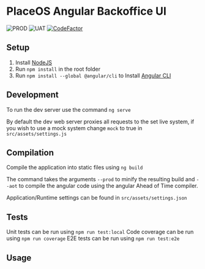 # PlaceOS Angular Backoffice UI

![PROD](https://github.com/PlaceOS/backoffice/workflows/PROD/badge.svg)
![UAT](https://github.com/PlaceOS/backoffice/workflows/UAT/badge.svg)
[![CodeFactor](https://www.codefactor.io/repository/github/PlaceOS/backoffice/badge/master)](https://www.codefactor.io/repository/github/PlaceOS/backoffice/overview/master)

## Setup

1. Install [NodeJS](https://nodejs.org/en/download/current/)
1. Run `npm install` in the root folder
1. Run `npm install --global @angular/cli` to Install [Angular CLI](https://github.com/angular/angular-cli)

## Development

To run the dev server use the command `ng serve`

By default the dev web server proxies all requests to the set live system, if you wish to use a mock system change `mock` to true in `src/assets/settings.js`

## Compilation

Compile the application into static files using `ng build`

The command takes the arguments `--prod` to minify the resulting build and `--aot` to compile the angular code using the angular Ahead of Time compiler.

Application/Runtime settings can be found in `src/assets/settings.json`

## Tests

Unit tests can be run using `npm run test:local`
Code coverage can be run using `npm run coverage`
E2E tests can be run using `npm run test:e2e`

## Usage

